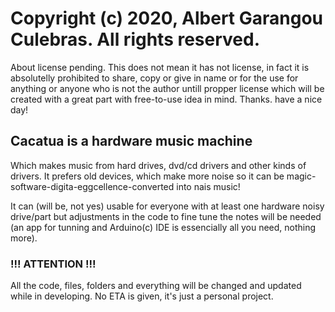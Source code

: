 # Copyright (c) 2020, Albert Garangou Culebras. All rights reserved.

About license pending. This does not mean it has not license, in fact it is absolutelly prohibited to share, copy or give in name or for the use for anything or anyone who is not the author untill propper license which will be created with a great part with free-to-use idea in mind. Thanks. have a nice day!
## Cacatua is a hardware music machine
Which makes music from hard drives, dvd/cd drivers and other kinds of drivers. It prefers old devices, which make more noise so it can be magic-software-digita-eggcellence-converted into nais music!

It can (will be, not yes) usable for everyone with at least one hardware noisy drive/part but adjustments in the code to fine tune the notes will be needed (an app for tunning and Arduino(c) IDE is essencially all you need, nothing more).

### !!! ATTENTION !!!
All the code, files, folders and everything will be changed and updated while in developing. No ETA is given, it's just a personal project.